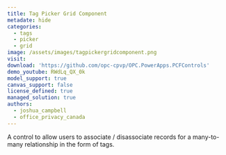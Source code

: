 ```yaml
---
title: Tag Picker Grid Component
metadate: hide
categories:
  - tags
  - picker
  - grid 
image: /assets/images/tagpickergridcomponent.png
visit: 
download: 'https://github.com/opc-cpvp/OPC.PowerApps.PCFControls'
demo_youtube: RWdLq_QX_0k
model_support: true
canvas_support: false
license_defined: true
managed_solution: true
authors:
  - joshua_campbell
  - office_privacy_canada
---
```

A control to allow users to associate / disassociate records for a many-to-many relationship in the form of tags.
